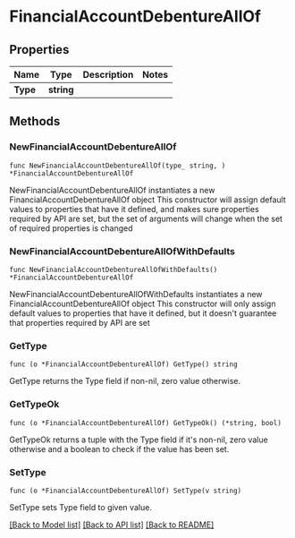 # FinancialAccountDebentureAllOf

## Properties

Name | Type | Description | Notes
------------ | ------------- | ------------- | -------------
**Type** | **string** |  | 

## Methods

### NewFinancialAccountDebentureAllOf

`func NewFinancialAccountDebentureAllOf(type_ string, ) *FinancialAccountDebentureAllOf`

NewFinancialAccountDebentureAllOf instantiates a new FinancialAccountDebentureAllOf object
This constructor will assign default values to properties that have it defined,
and makes sure properties required by API are set, but the set of arguments
will change when the set of required properties is changed

### NewFinancialAccountDebentureAllOfWithDefaults

`func NewFinancialAccountDebentureAllOfWithDefaults() *FinancialAccountDebentureAllOf`

NewFinancialAccountDebentureAllOfWithDefaults instantiates a new FinancialAccountDebentureAllOf object
This constructor will only assign default values to properties that have it defined,
but it doesn't guarantee that properties required by API are set

### GetType

`func (o *FinancialAccountDebentureAllOf) GetType() string`

GetType returns the Type field if non-nil, zero value otherwise.

### GetTypeOk

`func (o *FinancialAccountDebentureAllOf) GetTypeOk() (*string, bool)`

GetTypeOk returns a tuple with the Type field if it's non-nil, zero value otherwise
and a boolean to check if the value has been set.

### SetType

`func (o *FinancialAccountDebentureAllOf) SetType(v string)`

SetType sets Type field to given value.



[[Back to Model list]](../README.md#documentation-for-models) [[Back to API list]](../README.md#documentation-for-api-endpoints) [[Back to README]](../README.md)


